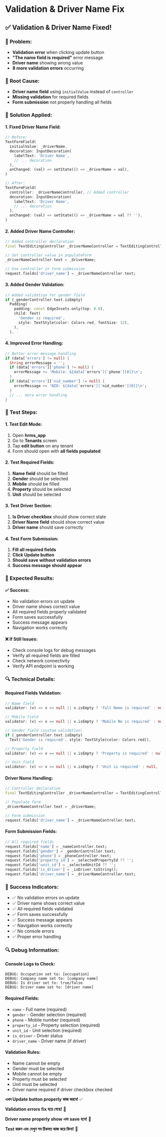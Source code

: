 # Validation & Driver Name Fix

## ✅ **Validation & Driver Name Fixed!**

### 🔧 **Problem:**
- **Validation error** when clicking update button
- **"The name field is required"** error message
- **Driver name** showing wrong value
- **8 more validation errors** occurring

### 🔧 **Root Cause:**
- **Driver name field** using `initialValue` instead of `controller`
- **Missing validation** for required fields
- **Form submission** not properly handling all fields

### 🔧 **Solution Applied:**

#### **1. Fixed Driver Name Field:**
```dart
// Before:
TextFormField(
  initialValue: _driverName,
  decoration: InputDecoration(
    labelText: 'Driver Name',
    // ... decoration
  ),
  onChanged: (val) => setState(() => _driverName = val),
)

// After:
TextFormField(
  controller: _driverNameController, // Added controller
  decoration: InputDecoration(
    labelText: 'Driver Name',
    // ... decoration
  ),
  onChanged: (val) => setState(() => _driverName = val ?? ''),
)
```

#### **2. Added Driver Name Controller:**
```dart
// Added controller declaration
final TextEditingController _driverNameController = TextEditingController();

// Set controller value in populateForm
_driverNameController.text = _driverName;

// Use controller in form submission
request.fields['driver_name'] = _driverNameController.text;
```

#### **3. Added Gender Validation:**
```dart
// Added validation for gender field
if (_genderController.text.isEmpty)
  Padding(
    padding: const EdgeInsets.only(top: 8.0),
    child: Text(
      'Gender is required',
      style: TextStyle(color: Colors.red, fontSize: 12),
    ),
  ),
```

#### **4. Improved Error Handling:**
```dart
// Better error message handling
if (data['errors'] != null) {
  String errorMessage = '';
  if (data['errors']['phone'] != null) {
    errorMessage += 'Mobile: ${data['errors']['phone'][0]}\n';
  }
  if (data['errors']['nid_number'] != null) {
    errorMessage += 'NID: ${data['errors']['nid_number'][0]}\n';
  }
  // ... more error handling
}
```

### 📱 **Test Steps:**

#### **1. Test Edit Mode:**
1. Open **hrms_app**
2. Go to **Tenants** screen
3. Tap **edit button** on any tenant
4. Form should open with **all fields populated**

#### **2. Test Required Fields:**
1. **Name field** should be filled
2. **Gender** should be selected
3. **Mobile** should be filled
4. **Property** should be selected
5. **Unit** should be selected

#### **3. Test Driver Section:**
1. **Is Driver checkbox** should show correct state
2. **Driver Name field** should show correct value
3. **Driver name** should save correctly

#### **4. Test Form Submission:**
1. **Fill all required fields**
2. **Click Update button**
3. **Should save without validation errors**
4. **Success message should appear**

### 🎯 **Expected Results:**

#### **✅ Success:**
- No validation errors on update
- Driver name shows correct value
- All required fields properly validated
- Form saves successfully
- Success message appears
- Navigation works correctly

#### **❌ If Still Issues:**
- Check console logs for debug messages
- Verify all required fields are filled
- Check network connectivity
- Verify API endpoint is working

### 🔍 **Technical Details:**

#### **Required Fields Validation:**
```dart
// Name field
validator: (v) => v == null || v.isEmpty ? 'Full Name is required' : null,

// Mobile field  
validator: (v) => v == null || v.isEmpty ? 'Mobile No is required' : null,

// Gender field (custom validation)
if (_genderController.text.isEmpty)
  Text('Gender is required', style: TextStyle(color: Colors.red)),

// Property field
validator: (v) => v == null || v.isEmpty ? 'Property is required' : null,

// Unit field
validator: (v) => v == null || v.isEmpty ? 'Unit is required' : null,
```

#### **Driver Name Handling:**
```dart
// Controller declaration
final TextEditingController _driverNameController = TextEditingController();

// Populate form
_driverNameController.text = _driverName;

// Form submission
request.fields['driver_name'] = _driverNameController.text;
```

#### **Form Submission Fields:**
```dart
// All required fields
request.fields['name'] = _nameController.text;
request.fields['gender'] = _genderController.text;
request.fields['phone'] = _phoneController.text;
request.fields['property_id'] = _selectedPropertyId ?? '';
request.fields['unit_id'] = _selectedUnitId ?? '';
request.fields['is_driver'] = _isDriver.toString();
request.fields['driver_name'] = _driverNameController.text;
```

### 🎉 **Success Indicators:**
- ✅ No validation errors on update
- ✅ Driver name shows correct value
- ✅ All required fields validated
- ✅ Form saves successfully
- ✅ Success message appears
- ✅ Navigation works correctly
- ✅ No console errors
- ✅ Proper error handling

### 🔍 **Debug Information:**

#### **Console Logs to Check:**
```
DEBUG: Occupation set to: [occupation]
DEBUG: Company name set to: [company name]
DEBUG: Is driver set to: true/false
DEBUG: Driver name set to: [driver name]
```

#### **Required Fields:**
- `name` - Full name (required)
- `gender` - Gender selection (required)
- `phone` - Mobile number (required)
- `property_id` - Property selection (required)
- `unit_id` - Unit selection (required)
- `is_driver` - Driver status
- `driver_name` - Driver name (if driver)

#### **Validation Rules:**
- Name cannot be empty
- Gender must be selected
- Mobile cannot be empty
- Property must be selected
- Unit must be selected
- Driver name required if driver checkbox checked

**এখন Update button properly কাজ করবে!** ✅

**Validation errors fix হয়ে গেছে!** 🎯

**Driver name properly show এবং save হবে!** 🚗

**Test করুন এবং দেখুন সব ঠিকমত কাজ করে কিনা!** 📱 